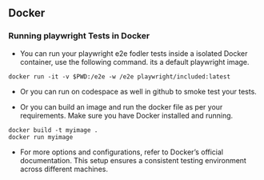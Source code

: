 ## Docker

### Running playwright Tests in Docker

- You can run your playwright e2e fodler tests inside a isolated Docker container, use the following command. its a default playwright image.

```
docker run -it -v $PWD:/e2e -w /e2e playwright/included:latest
```

- Or you can run on codespace as well in github to smoke test your tests.

- Or you can build an image and run the docker file as per your requirements. Make sure you have Docker installed and running.

```
docker build -t myimage .
docker run myimage
```

- For more options and configurations, refer to Docker’s official documentation. This setup ensures a consistent testing environment across different machines.
